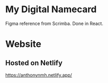 # My Digital Namecard

Figma reference from Scrimba.
Done in React.

# Website
## Hosted on Netlify

https://anthonynmh.netlify.app/
